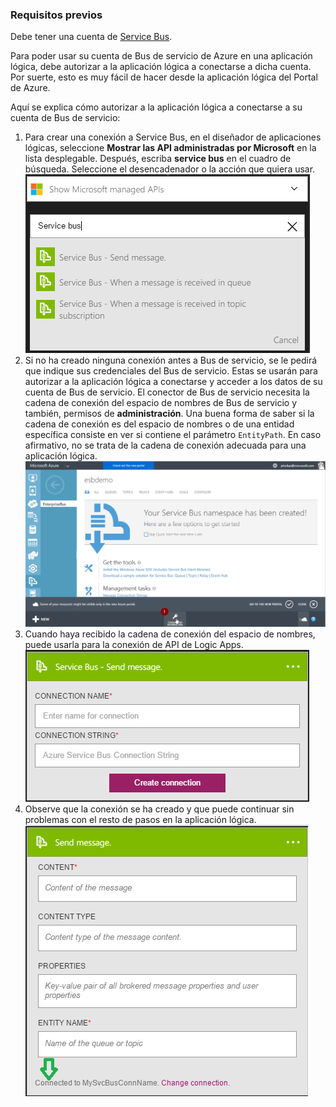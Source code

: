 ### <a name="prerequisites"></a>Requisitos previos
Debe tener una cuenta de [Service Bus](https://azure.microsoft.com/services/service-bus/).  

Para poder usar su cuenta de Bus de servicio de Azure en una aplicación lógica, debe autorizar a la aplicación lógica a conectarse a dicha cuenta. Por suerte, esto es muy fácil de hacer desde la aplicación lógica del Portal de Azure.  

Aquí se explica cómo autorizar a la aplicación lógica a conectarse a su cuenta de Bus de servicio:  

1. Para crear una conexión a Service Bus, en el diseñador de aplicaciones lógicas, seleccione **Mostrar las API administradas por Microsoft** en la lista desplegable. Después, escriba **service bus** en el cuadro de búsqueda. Seleccione el desencadenador o la acción que quiera usar.  
    ![Imagen 1 de conexión a Service Bus](./media/connectors-create-api-servicebus/servicebus-1.png)  
2. Si no ha creado ninguna conexión antes a Bus de servicio, se le pedirá que indique sus credenciales del Bus de servicio. Estas se usarán para autorizar a la aplicación lógica a conectarse y acceder a los datos de su cuenta de Bus de servicio. El conector de Bus de servicio necesita la cadena de conexión del espacio de nombres de Bus de servicio y también, permisos de **administración**. Una buena forma de saber si la cadena de conexión es del espacio de nombres o de una entidad específica consiste en ver si contiene el parámetro `EntityPath`. En caso afirmativo, no se trata de la cadena de conexión adecuada para una aplicación lógica.  
    ![Cadena de conexión de Service Bus](./media/connectors-create-api-servicebus/connectionstring.png)
3. Cuando haya recibido la cadena de conexión del espacio de nombres, puede usarla para la conexión de API de Logic Apps.  
    ![Imagen 2 de conexión a Bus de servicio](./media/connectors-create-api-servicebus/servicebus-2.png)  
4. Observe que la conexión se ha creado y que puede continuar sin problemas con el resto de pasos en la aplicación lógica.  
    ![Imagen 3 de conexión a Bus de servicio](./media/connectors-create-api-servicebus/servicebus-3.png)   

